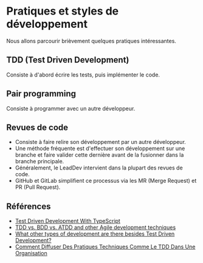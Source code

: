 # Pratiques et styles de développement

Nous allons parcourir brièvement quelques pratiques intéressantes.

## TDD (Test Driven Development)

Consiste à d'abord écrire les tests, puis implémenter le code.

## Pair programming

Consiste à programmer avec un autre développeur.

## Revues de code

-   Consiste à faire relire son développement par un autre développeur.
-   Une méthode fréquente est d'effectuer son développement sur une branche et faire valider cette dernière avant de la fusionner dans la branche principale.
-   Généralement, le LeadDev intervient dans la plupart des revues de code.
-   GitHub et GitLab simplifient ce processus via les MR (Merge Request) et PR (Pull Request).

## Références

-   [Test Driven Development With TypeScript](https://dev.to/kalashin1/test-driven-development-with-typescript-1b0p)
-   [TDD vs. BDD vs. ATDD and other Agile development techniques](https://www.techtarget.com/searchsoftwarequality/tip/TDD-vs-BDD-vs-ATDD-and-other-Agile-development-techniques)
-   [What other types of development are there besides Test Driven Development?](https://www.reddit.com/r/learnprogramming/comments/cddbqk/what_other_types_of_development_are_there_besides/)
-   [Comment Diffuser Des Pratiques Techniques Comme Le TDD Dans Une Organisation](https://www.infoq.com/fr/articles/spread-technical-practices-organization/)
